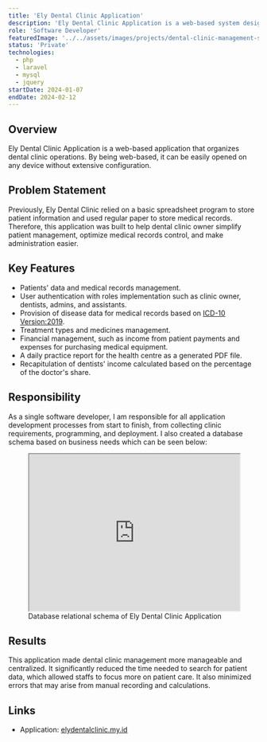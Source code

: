 ```yaml
---
title: 'Ely Dental Clinic Application'
description: 'Ely Dental Clinic Application is a web-based system designed to streamline dental clinic operations by simplifying patient management, optimizing medical records, and easing administration.'
role: 'Software Developer'
featuredImage: '../../assets/images/projects/dental-clinic-management-system.png'
status: 'Private'
technologies:
  - php
  - laravel
  - mysql
  - jquery
startDate: 2024-01-07
endDate: 2024-02-12
---
```


## Overview

Ely Dental Clinic Application is a web-based application that organizes dental clinic operations. By being web-based, it can be easily opened on any device without extensive configuration.

## Problem Statement

Previously, Ely Dental Clinic relied on a basic spreadsheet program to store patient information and used regular paper to store medical records. Therefore, this application was built to help dental clinic owner simplify patient management, optimize medical records control, and make administration easier.

## Key Features

- Patients' data and medical records management.
- User authentication with roles implementation such as clinic owner, dentists, admins, and assistants.
- Provision of disease data for medical records based on [ICD-10 Version:2019](https://icd.who.int/browse10/2019/en#/K00-K14).
- Treatment types and medicines management.
- Financial management, such as income from patient payments and expenses for purchasing medical equipment.
- A daily practice report for the health centre as a generated PDF file.
- Recapitulation of dentists' income calculated based on the percentage of the doctor's share.

## Responsibility

As a single software developer, I am responsible for all application development processes from start to finish, from collecting clinic requirements, programming, and deployment. I also created a database schema based on business needs which can be seen below:

<figure>
  <iframe width="100%" height="315" src='https://dbdiagram.io/e/657105bc56d8064ca089e896/6776cc295406798ef7218203'> </iframe>
  <figcaption>Database relational schema of Ely Dental Clinic Application</figcaption>
</figure>

## Results

This application made dental clinic management more manageable and centralized. It significantly reduced the time needed to search for patient data, which allowed staffs to focus more on patient care. It also minimized errors that may arise from manual recording and calculations.

## Links

- Application: [elydentalclinic.my.id](https://elydentalclinic.my.id/)
